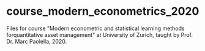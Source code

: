# course_modern_econometrics_2020
Files for course "Modern econometric and statistical learning methods forquantitative asset management" at University of Zurich, taught by Prof. Dr. Marc Paolella, 2020.
